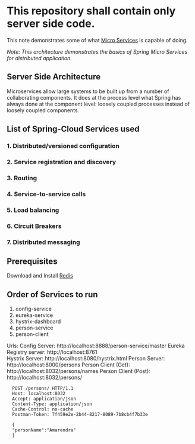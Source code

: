 # This repository shall contain only server side code.

This note demonstrates some of what [Micro Services][1] is capable of doing.

*Note: This architecture demonstrates the basics of Spring Micro Services for distributed application.*

## Server Side Architecture

Microservices allow large systems to be built up from a number of collaborating components. It does at the process level what Spring has always done at the component level: loosely coupled processes instead of loosely coupled components.

## List of Spring-Cloud Services used
### 1. Distributed/versioned configuration
### 2. Service registration and discovery
### 3. Routing
### 4. Service-to-service calls
### 5. Load balancing
### 6. Circuit Breakers
### 7. Distributed messaging

## Prerequisites
Download and Install [Redis][2]


## Order of Services to run
1. config-service
2. eureka-service
3. hystrix-dashboard
4. person-service
5. person-client

Urls: Config Server: http://localhost:8888/person-service/master
      Eureka Registry server: http://localhost:8761  
      Hystrix Server: http://localhost:8080/hystrix.html
      Person Server: http://localhost:8000/persons
      Person Client (Get): http://localhost:8032/persons/names
      Person Client (Post): http://localhost:8032/persons/        
      
      POST /persons/ HTTP/1.1
      Host: localhost:8032
      Accept: application/json
      Content-Type: application/json
      Cache-Control: no-cache
      Postman-Token: 7f459e2e-2b44-8217-8089-7b8cb4f7b33e
      
      {
      "personName":"Amarendra"
      }
      
  [1]: https://spring.io/blog/2015/07/14/microservices-with-spring
  [2]: http://redis.io/topics/pubsub
